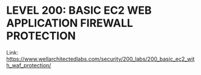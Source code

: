 # LEVEL 200: BASIC EC2 WEB APPLICATION FIREWALL PROTECTION

Link: https://www.wellarchitectedlabs.com/security/200_labs/200_basic_ec2_with_waf_protection/
